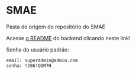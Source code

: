 # SMAE

Pasta de origem do repositório do SMAE

Acesse [o README](backend/README.md) do backend clicando neste link!

Senha do usuário padrão:

    email: superadmin@admin.com
    senha: !286!QDM7H

